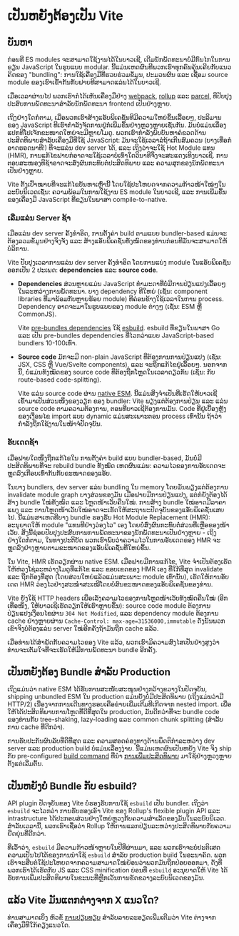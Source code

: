 # ເປັນຫຍັງຕ້ອງເປັນ Vite

## ບັນຫາ

ກ່ອນທີ ES modules ຈະສາມາດໃຊ້ງານໄດ້ໃນບາວເຊີ, ເດີມນັກພັດທະນາບໍ່ມີກົນໄກໃນການຂຽນ JavaScript ໃນຮູບແບບ modular. ນີ້ແມ່ນເຫດຜົນທີພວກເຮົາທຸກຄົນຄຸ້ນເຄີຍກັບແນວຄິດຂອງ "bundling": ການໃຊ້ເຄື່ອງມືທີ່ຮວບຮ່ວມຂໍ້ມູນ, ປະມວນຜົນ ແລະ ເຊື່ອມ source module ຂອງເຮົາເຂົ້າກັນກັບຟາຍທີສາມາດແລ່ນໄດ້ໃນບາວເຊີ.

ເມື່ອເວລາຜ່ານໄປ ພວກເຮົາກໍໄດ້ເຫັນເຄື່ອງມືຢ່າງ [webpack](https://webpack.js.org/), [rollup](https://rollupjs.org) ແລະ [parcel](https://parceljs.org/), ທີປັບປຸງປະສົບການພັດທະນາສຳລັບນັກພັດທະນາ frontend ເປັນຢ່າງຫຼາຍ.

ເຖິງຢ່າງໃດກໍຕາມ, ເມື່ອພວກເຮົາສ້າງແອັບພິເຄຊັ່ນທີມີຄວາມໃຫຍ່ຂຶ້ນເລື້ອຍໆ, ປະລິມານຂອງ JavaScript ທີເຮົາກຳລັງຈັດການຢູ່ກໍເພີ່ມຂຶ້ນຢ່າງຫຼວງຫຼາຍເຊັ່ນກັນ. ມັນບໍ່ແມ່ນເລື່ອງແປກທີໂປເຈັກຂະໜາດໃຫຍ່ຈະມີຫຼາຍໂມດູ. ພວກເຮົາກຳລັງພົບບັນຫາຄໍຂວດດ້ານປະສິດທິພາບສຳລັບເຄື່ອງມືທີ່ໃຊ້ JavaScript: ມັນຈະໃຊ້ເວລາລໍຖ້າເກີນສົມຄວນ (ບາງເທື່ອກໍອາດຮອດນາທີ!) ທີ່ຈະແລ່ນ dev server ໄດ້, ແລະ ເຖິງວ່າຈະໃຊ້ Hot Module ແທນ (HMR), ການແກ້ໄຂຟາຍກໍອາດຈະໃຊ້ເວລາບໍ່ເທົ່າໃດວິນາທີຈຶ່ງຈະສະແດງເທິງບາວເຊີ. ການຕອບສະໜອງທີຊ້າອາດຈະສົ່ງຜົນກະທົບຕໍ່ປະສິດທິພາບ ແລະ ຄວາມສຸກຂອງນັກພັດທະນາເປັນຢ່າງຫຼາຍ.

Vite ຕັ້ງເປົ້າໝາຍທີ່ຈະແກ້ໄຂບັນຫາເຫຼົ່ານີ້ ໂດຍໃຊ້ປະໂຫຍດຈາກຄວາມກ້າວໜ້າໃໝ່ໆໃນລະບົບນິເວດເຊັ່ນ: ຄວາມພ້ອມໃນການໃຊ້ງານ ES module ໃນບາວເຊີ, ແລະ ການເພີ່ມຂຶ້ນຂອງເຄື່ອງມື JavaScript ທີ່ຂຽນໃນພາສາ compile-to-native.

### ເລີ່ມແລ່ນ Server ຊ້າ 

ເມືອແລ່ນ dev server ຄັ້ງທຳອິດ, ການຕັ້ງຄ່າ build ຕາມແບບ bundler-based ແມ່ນຈະຕ້ອງລວມຂໍ້ມູນຢ່າງຈິງຈັງ ແລະ ສ້າງແອັບພິເຄຊັ່ນທັງໝົດຂອງທ່ານກ່ອນທີມັນຈະສາມາດໃຫ້ບໍລິການ.

Vite ປັບປຸງເວລາການແລ່ນ dev server ຄັ້ງທຳອິດ ໂດຍການແບ່ງ module ໃນແອັບພິເຄຊັ່ນອອກເປັນ 2 ປະເພດ: **dependencies** ແລະ **source code**.

- **Dependencies** ສ່ວນຫຼາຍແມ່ນ JavaScript ທຳມະດາທີ່ບໍ່ມີການປ່ຽນແປງເລື້ອຍໆໃນລະຫວ່າງການພັດທະນາ. ບາງ dependency ທີໃຫຍ່ (ເຊັ່ນ: component libraries ທີ່ມາພ້ອມກັບຫຼາຍຮ້ອຍ module) ທີຄ່ອນຂ້າງໃຊ້ເວລາໃນການ process. Dependency ອາດຈະມາໃນຮູບແບບຂອງ module ຕ່າງໆ (ເຊັ່ນ: ESM ຫຼື CommonJS).

  Vite [pre-bundles dependencies](./dep-pre-bundling) ໃຊ້ [esbuild](https://esbuild.github.io/). esbuild ທີ່ຂຽນໃນພາສາ Go ແລະ ເປັນ pre-bundles dependencies  ທີ່ໄວກວ່າແບບ  JavaScript-based bundlers 10-100ເທົ່າ.

- **Source code** ມັກຈະມີ non-plain JavaScript ທີ່ຕ້ອງການການປ່ຽນແປງ (ເຊັ່ນ: JSX, CSS ຫຼື Vue/Svelte components), ແລະ ຈະຖືກແກ້ໄຂຢູ່ເລື້ອຍໆ. ນອກຈາກນີ້, ບໍ່ແມ່ນທັງໝົດຂອງ source code ທີ່ຕ້ອງຖືກໂຫຼດໃນເວລາດຽວກັນ (ເຊັ່ນ: ກັບ route-based code-splitting).

  Vite ແລ່ນ source code ຜ່ານ [native ESM](https://developer.mozilla.org/en-US/docs/Web/JavaScript/Guide/Modules). ນີ້ແມ່ນສິ່ງຈຳເປັນທີ່ເຮັດໃຫ້ບາວເຊີເຂົ້າມາເປັນສ່ວນໜຶ່ງຂອງວຽກ ຂອງ bundler: Vite ພຽງແຕ່ຕ້ອງການປ່ຽນ ແລະ ແລ່ນ source code ຕາມຄວາມຕ້ອງການ, ຕອນທີ່ບາວເຊີຕ້ອງການມັນ. Code ທີ່ຢູ່ເບື້ອງຫຼັງຂອງເງື່ອນໄຂ import ແບບ dynamic ແມ່ນສະເພາະຕອນ process ເທົ່ານັ້ນ ຖ້າວ່າກຳລັງຖືກໃຊ້ງານໃນໜ້າຈໍປັດຈຸບັນ.

<script setup>
import bundlerSvg from '../images/bundler.svg?raw'
import esmSvg from '../images/esm.svg?raw'
</script>
<svg-image :svg="bundlerSvg" />
<svg-image :svg="esmSvg" />

### ອັບເດດຊ້າ

ເມື່ອຟາຍໃດໜຶ່ງຖືກແກ້ໄຂໃນ ການຕັ້ງຄ່າ build ແບບ bundler-based, ມັນບໍ່ມີປະສິດທິພາບທີ່ຈະ rebuild bundle ທັງໝົດ ເຫດຜົນແມ່ນ: ຄວາມໄວຂອງການອັບເດດຈະຫຼຸດລົງເກືອບເທົ່າກັນກັບຂະໜາດຂອງແອັບ.

ໃນບາງ bundlers, dev server ແລ່ນ bundling ໃນ memory ໂດຍມັນພຽງແຕ່ຕ້ອງການ invalidate module graph ບາງສ່ວນຂອງມັນ ເມືອຟາຍມີການປ່ຽນແປງ, ແຕ່ກໍຍັງຕ້ອງໄດ້ສ້າງ bundle ໃໝ່ທັງໝົດ ແລະ ໂຫຼດໜ້າເວັບຄືນໃໝ່. ການສ້າງ bundle ໃໝ່ອາດມີລາຄາແພງ ແລະ ການໂຫຼດໜ້າເວັບໃໝ່ອາດຈະເຮັດໃຫ້ສະຖານະປັດຈຸບັນຂອງແອັບພິເຄຊັ່ນເສຍໄປ. ນີ້ແມ່ນສາເຫດທີບາງ bundle ຮອງຮັບ Hot Module Replacement (HMR): ອະນຸຍາດໃຫ້ module "ແທນທີຢ່າງວ່ອງໄວ" ເອງ ໂດຍບໍ່ສົ່ງຜົນກະທົບຕໍ່ສ່ວນທີ່ເຫຼືອຂອງໜ້າເວັບ. ສິ່ງນີ້ຊ່ອຍປັບປຸງປະສົບການການພັດທະນາຂອງນັກພັດທະນາເປັນຢ່າງຫຼາຍ - ເຖິງຢ່າງໃດກໍຕາມ, ໃນທາງປະຕິບັດ ພວກເຮົາພົບວ່າຄວາມໄວໃນການອັບເດດຂອງ HMR ຈະຫຼຸດລົງຢ່າງຫຼາຍຕາມຂະໜາດຂອງແອັບພິເຄຊັ່ນທີ່ໃຫຍ່ຂຶ້ນ.

ໃນ Vite, HMR ເຮັດວຽກຜ່ານ native ESM. ເມືອຟາຍມີການແກ້ໄຂ, Vite ຈຳເປັນຕ້ອງເຮັດໃຫ້ຫ່ວງໂຊ່ລະຫວ່າງໂມດູທີ່ແກ້ໄຂ ແລະ ຂອບເຂດຂອງ HMR ເອງ ທີ່ໃກ້ທີ່ສຸດ invalidate ແລະ ຖືກຕ້ອງທີ່ສຸດ (ໂດຍສ່ວນໃຫຍ່ແລ້ວແມ່ນສະເພາະ module ເທົ່ານັ້ນ), ເຮັດໃຫ້ການອັບເດດ HMR ວ່ອງໄວຢ່າງສະໝໍ່າສະເໝີໂດຍບໍ່ສົນຂະໜາດຂອງແອັບພິເຄຊັ່ນຂອງທ່ານ.

Vite ຍັງໃຊ້ HTTP headers ເພື່ອເລັ່ງຄວາມໄວຂອງການໂຫຼດໜ້າເວັບທັງໝົດຄືນໃໝ່ (ອີກເທື່ອໜຶ່ງ, ໃຫ້ບາວເຊີເຮັດວຽກໃຫ້ເຮົາຫຼາຍຂຶ້ນ): source code module ຕ້ອງການປ່ຽນແປງເງື່ອນໄຂຜ່ານ `304 Not Modified`, ແລະ dependency module ຕ້ອງການ cache ຢ່າງຫຼາຍຜ່ານ `Cache-Control: max-age=31536000,immutable` ດັ່ງນັ້ນພວກເຂົາຈິງບໍ່ຕ້ອງແລ່ນ server ໃໝ່ອີກຄັ້ງຖ້າມັນຖືກ cache ແລ້ວ.

ເມື່ອທ່ານໄດ້ສຳພັດກັບຄວາມໄວຂອງ Vite ແລ້ວ, ພວກເຮົາມິຄວາມສົງໄສເປັນຢ່າງສູງວ່າ ທ່ານຈະເຕັມໃຈທີ່ຈະເຮັດໃຫ້ມີການພັດທະນາ bundle ອີກຄັ້ງ.

## ເປັນຫຍັງຕ້ອງ Bundle ສຳລັບ Production

ເຖິງແມ່ນວ່າ native ESM ໄດ້ຮັບການສະໜັບສະໜູນຢ່າງກວ້າງຂວາງໃນປັດຈຸບັນ, shipping unbundled ESM ໃນ production ແມ່ນຍັງບໍ່ມີປະສິດທິພາບ (ເຖິງແມ່ນວ່າມີ HTTP/2) ເນື່ອງຈາກການເດີນທາງຮອບເຄືອຂ່າຍເພີ່ມເຕີມທີເກີດຈາກ nested import. ເພື່ອໃຫ້ໄດ້ປະສິດທິພາບການໂຫຼດທີ່ດີທີ່ສຸດໃນ production, ມັນດີກວ່າທີ່ຈະ bundle code ຂອງທ່ານກັບ tree-shaking, lazy-loading ແລະ common chunk splitting (ສຳລັບການ cache ທີ່ດີກວ່າ).

ການຮັບປະກັນຜົນລັບທີ່ດີທີ່ສຸດ ແລະ ຄວາມສອດຄ່ອງທາງດ້ານພຶດຕິກຳລະຫວ່າງ dev server ແລະ production build ບໍ່ແມ່ນເລື່ອງງ່າຍ. ນີ້ແມ່ນເຫດຜົນເປັນຫຍັງ Vite ຈິງ ship ກັບ pre-configured [build command](./build) ທີ່ນຳ [ການເພີ່ມປະສິດທິພາບ](./features#build-optimizations) ມາໃຊ້ຢ່າງຫຼວງຫຼາຍຕັ້ງແຕ່ເລີ່ມຕົ້ນ.

## ເປັນຫຍັງບໍ່ Bundle ກັບ esbuild?

API plugin ປັດຈຸບັນຂອງ Vite ບໍ່ຮອງຮັບການໃຊ້ `esbuild` ເປັນ bundler. ເຖິງວ່າ `esbuild` ຈະໄວກວ່າ ການຮັບຮອງເອົາ Vite ຂອງ Rollup's flexible plugin API ແລະ intrastructure ໄດ້ປະກອບສ່ວນຢ່າງໃຫຍ່ຫຼວງກັບຄວາມສຳເລັດຂອງມັນໃນລະບົບນິເວດ. ສຳລັບເວລານີ້, ພວກເຮົາເຊື່ອວ່າ Rollup ໃຫ້ການແລກປ່ຽນລະຫວ່າງປະສິດທິພາບກັບຄວາມຍືດຍຸ່ນທີ່ດີກວ່າ.

ທີ່ເວົ້າວ່າ, `esbuild` ມີຄວາມກ້າວໜ້າຫຼາຍໃນປີທີ່ຜ່ານມາ, ແລະ ພວກເຮົາຈະບໍ່ປະຕິເສດຄວາມເປັນໄປໄດ້ຂອງການນຳໃຊ້ `esbuild` ສຳລັບ production build ໃນອະນາຄົດ. ພວກເຮົາຈະສືບຕໍ່ໃຊ້ປະໂຫຍດຈາກຄວາມສາມາດໃໝ່ຍ້ອນວ່າພວກມັນຖືກປ່ອຍອອກມາ, ດັ່ງທີ່ພວກເຮົາໄດ້ເຮັດກັບ JS ແລະ CSS minification ບ່ອນທີ່ `esbuild` ອະນຸຍາດໃຫ້ Vite ໄດ້ຮັບການເພີ່ມປະສິດທິພາບໃນຂະນະທີ່ຫຼີກເວັ້ນການຂັດຂວາງລະບົບນິເວດຂອງມັນ.

## ແລ້ວ Vite ມັນແຕກຕ່າງຈາກ X ແນວໃດ?

ທ່ານສາມາດເບິ່ງ ຫົວຂໍ້ [ການປຽບທຽບ](./comparisons) ສຳລັບລາຍລະອຽດເພີ່ມເຕີມວ່າ Vite ຕ່າງຈາກເຄື່ອງມືທີໃກ້ຄຽງແນວໃດ.
